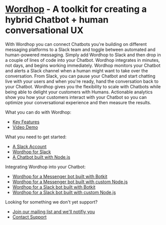 # [Wordhop](https://www.wordhop.io) - A toolkit for creating a hybrid Chatbot + human conversational UX

With Wordhop you can connect Chatbots you're building on different messaging platforms to a Slack team and toggle between automated and human-powered messaging.  Simply add Wordhop to Slack and then drop in a couple of lines of code into your Chatbot.  Wordhop integrates in minutes, not days, and begins working immediately.  Wordhop monitors your Chatbot and alerts a Slack channel when a human might want to take over the conversation. From Slack, you can pause your Chatbot and start chatting live with your users and when you're ready, hand the conversation back to your Chatbot. Wordhop gives you the flexibility to scale with Chatbots while being able to delight your customers with Humans. Actionable analytics show you how your customers interact with your Chatbot so you can optimize your conversational experience and then measure the results.

What you can do with Wordhop:
* [Key Features](https://developer.wordhop.com)
* [Video Demo](https://vimeo.com/185849016)

What you need to get started:
* [A Slack Account](http://www.slack.com)
* [Wordhop for Slack](https://slack.com/oauth/authorize?scope=users:read,users:read.email,commands,chat:write:bot,channels:read,channels:write,bot&client_id=23850726983.39760486257)
* [A Chatbot built with Node.js](https://developer.wordhop.io/botbuilders.html)

Integrating Wordhop into your Chatbot:
* [Wordhop for a Messenger bot built with Botkit](docs/wordhop_messenger_botkit.md)
* [Wordhop for a Messenger bot built with custom Node.js](docs/wordhop_messenger_custom.md)
* [Wordhop for a Slack bot built with Botkit](docs/wordhop_slack_botkit.md)
* [Wordhop for a Slack bot built with custom Node.js](docs/wordhop_slack_custom.md)

Looking for something we don't yet support?  
* [Join our mailing list and we'll notifiy you](https://www.wordhop.io/contact.html)
* [Contact Support](mailto:support@wordhop.io)
